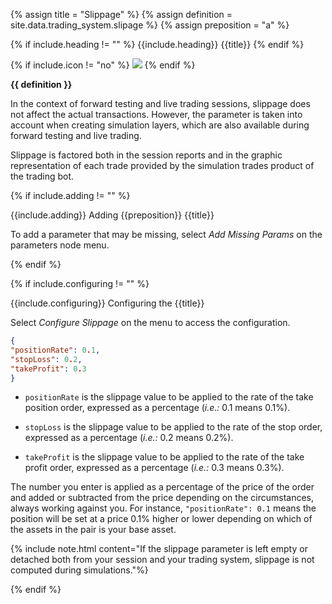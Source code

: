 <!-- TITLE AND DEFINITION starts -->

{% assign title = "Slippage" %}
{% assign definition = site.data.trading_system.slipage %}
{% assign preposition = "a" %}

<!-- TITLE AND DEFINITION ends -->

{% if include.heading != "" %}
{{include.heading}} {{title}}
{% endif %}

{% if include.icon != "no" %}
<img src='images/icons/{{include.icon}}{{ title | downcase | replace: " ", "-" }}.png' />
{% endif %}

**{{ definition }}**

<!-- CONTENT starts -->

In the context of forward testing and live trading sessions, slippage does not affect the actual transactions. However, the parameter is taken into account when creating simulation layers, which are also available during forward testing and live trading.

Slippage is factored both in the session reports and in the graphic representation of each trade provided by the simulation trades product of the trading bot.

<!-- CONTENT ends -->

{% if include.adding != "" %}

{{include.adding}} Adding {{preposition}} {{title}}

<!-- ADDING starts -->

To add a parameter that may be missing, select *Add Missing Params* on the parameters node menu. 

<!-- ADDING ends -->

{% endif %}

{% if include.configuring != "" %}

{{include.configuring}} Configuring the {{title}}

<!-- CONFIGURING starts -->

Select *Configure Slippage* on the menu to access the configuration.

```json
{
"positionRate": 0.1,
"stopLoss": 0.2,
"takeProfit": 0.3
}
```

* ```positionRate``` is the slippage value to be applied to the rate of the take position order, expressed as a percentage (*i.e.:* 0.1 means 0.1%).

* ```stopLoss``` is the slippage value to be applied to the rate of the stop order, expressed as a percentage (*i.e.:* 0.2 means 0.2%).

* ```takeProfit``` is the slippage value to be applied to the rate of the take profit order, expressed as a percentage (*i.e.:* 0.3 means 0.3%).

The number you enter is applied as a percentage of the price of the order and added or subtracted from the price depending on the circumstances, always working against you. For instance, ```"positionRate": 0.1``` means the position will be set at a price 0.1% higher or lower depending on which of the assets in the pair is your base asset. 

{% include note.html content="If the slippage parameter is left empty or detached both from your session and your trading system, slippage is not computed during simulations."%}

<!-- CONFIGURING ends -->

{% endif %}